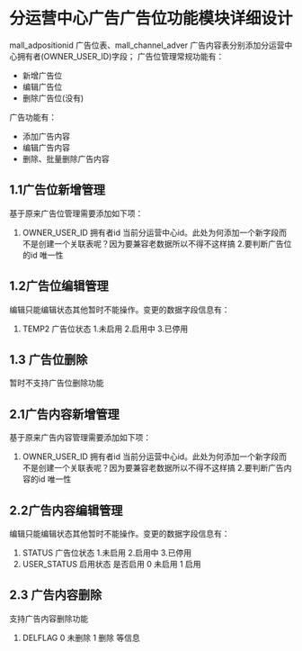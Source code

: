 # 分运营中心广告广告位功能模块详细设计
mall_adpositionid 广告位表、mall_channel_adver 广告内容表分别添加分运营中心拥有者(OWNER_USER_ID)字段；
广告位管理常规功能有：

  - 新增广告位
  - 编辑广告位
  - 删除广告位(没有)
  
 广告功能有：
- 添加广告内容
- 编辑广告内容
- 删除、批量删除广告内容


## 1.1广告位新增管理
基于原来广告位管理需要添加如下项：
1. OWNER_USER_ID 拥有者id 当前分运营中心id。此处为何添加一个新字段而不是创建一个关联表呢？因为要兼容老数据所以不得不这样搞
2.要判断广告位的id 唯一性

## 1.2广告位编辑管理
编辑只能编辑状态其他暂时不能操作。变更的数据字段信息有：
1. TEMP2  广告位状态  1.未启用 2.启用中 3.已停用


## 1.3 广告位删除
暂时不支持广告位删除功能


## 2.1广告内容新增管理
基于原来广告内容管理需要添加如下项：
1. OWNER_USER_ID 拥有者id 当前分运营中心id。此处为何添加一个新字段而不是创建一个关联表呢？因为要兼容老数据所以不得不这样搞
2.要判断广告内容的id 唯一性

## 2.2广告内容编辑管理
编辑只能编辑状态其他暂时不能操作。变更的数据字段信息有：
1. STATUS  广告位状态  1.未启用 2.启用中 3.已停用
2. USER_STATUS 启用状态 是否启用 0 未启用 1 启用


## 2.3 广告内容删除
支持广告内容删除功能
1. DELFLAG 0 未删除  1 删除 
等信息



